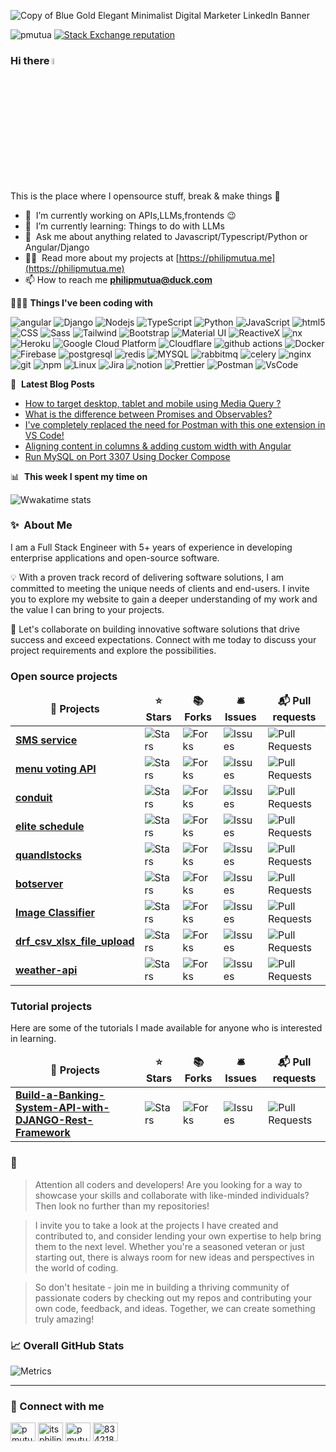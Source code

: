 ![Copy of Blue Gold Elegant Minimalist Digital Marketer LinkedIn Banner](https://user-images.githubusercontent.com/16241851/228491191-d415aded-e0c7-4f9d-b553-cf672f4c3c87.png)

<p align="left">
   <img src="https://komarev.com/ghpvc/?username=pmutua&label=Profile%20views&color=0e75b6&style=flat" alt="pmutua" />
  <a href="https://stackoverflow.com/users/8342189/philip-mutua">
    <img alt="Stack Exchange reputation" src="https://stackoverflow-badge.vercel.app/?userID=8342189">
  </a>
</p>




### Hi there <a href="https://www.philipmutua.me/"><img src="https://media.giphy.com/media/hvRJCLFzcasrR4ia7z/giphy.gif" width="5%"></a>

This is the place where I opensource stuff, break & make things :rofl:

- 🔭 &nbsp;I’m currently working on APIs,LLMs,frontends :wink:
- 🌱 &nbsp;I’m currently learning: Things to do with LLMs
- 💬 &nbsp;Ask me about anything related to Javascript/Typescript/Python or Angular/Django
- 👨‍💻 &nbsp;Read more about my projects at [https://philipmutua.me](https://philipmutua.me)
- 📫 How to reach me **philipmutua@duck.com**
<!-- - ⚡ &nbsp;Fun fact: I :heart: :dog:s and Xbox Gaming (GamerTag: []()) -->

👨🏾‍💻 **Things I've been coding with**
<p>
  <img alt="angular" src="https://img.shields.io/badge/-Angular-DD0031?style=flat-square&logo=angular&logoColor=white" />
  <img alt="Django" src="https://img.shields.io/badge/-Django-1e3c0f?style=flat-square&logo=django&logoColor=white" />
  <img alt="Nodejs" src="https://img.shields.io/badge/-Nodejs-43853d?style=flat-square&logo=Node.js&logoColor=white" />
  <img alt="TypeScript" src="https://img.shields.io/badge/-TypeScript-007ACC?style=flat-square&logo=typescript&logoColor=white" />
  <img alt="Python" src="https://img.shields.io/badge/-Python-007ACC?style=flat-square&logo=python&logoColor=white" />
  <img alt="JavaScript" src="https://img.shields.io/badge/-javascript-fdc828?style=flat-square&logo=javascript&logoColor=white" />
  <img alt="html5" src="https://img.shields.io/badge/-HTML5-E34F26?style=flat-square&logo=html5&logoColor=white" />
  <img alt="CSS" src="https://img.shields.io/badge/-CSS-3d85c6?style=flat-square&logo=css3&logoColor=white" />
  <img alt="Sass" src="https://img.shields.io/badge/-Sass-CC6699?style=flat-square&logo=sass&logoColor=white" />
  <img alt="Tailwind" src="https://img.shields.io/badge/-Tailwind-45b8d8?style=flat-square&logo=tailwindcss&logoColor=white" />
  <img alt="Bootstrap" src="https://img.shields.io/badge/-Bootstrap-6b46cb?style=flat-square&logo=bootstrap&logoColor=white" />
  <img alt="Material UI" src="https://img.shields.io/badge/-Material UI-3F50B5?style=flat-square&logo=mui&logoColor=white" />
  <img alt="ReactiveX" src="https://img.shields.io/badge/-RxJs-B7178C?style=flat-square&logo=reactivex&logoColor=white" />
  
  <img alt="nx" src="https://img.shields.io/badge/-NX-03006c?style=flat-square&logo=nx&logoColor=white" />
  <img alt="Heroku" src="https://img.shields.io/badge/-Heroku-430098?style=flat-square&logo=heroku&logoColor=white" />
  <img alt="Google Cloud Platform" src="https://img.shields.io/badge/-Google_Cloud_Platform-1a73e8?style=flat-square&logo=google-cloud&logoColor=white" />
  <img alt="Cloudflare" src="https://img.shields.io/badge/-Cloudflare-F6821E?style=flat-square&logo=cloudflare&logoColor=white" />

  
  <img alt="github actions" src="https://img.shields.io/badge/-Github_Actions-2088FF?style=flat-square&logo=github-actions&logoColor=white" />
  <img alt="Docker" src="https://img.shields.io/badge/-Docker-46a2f1?style=flat-square&logo=docker&logoColor=white" />
  <img alt="Firebase" src="https://img.shields.io/badge/-Firebase-fdc828?style=flat-square&logo=firebase&logoColor=white" />

  <img alt="postgresql" src="https://img.shields.io/badge/-PostgreSQL-1a62a4?style=flat-square&logo=postgresql&logoColor=white" />
  <img alt="redis" src="https://img.shields.io/badge/-Redis-FF0000?style=flat-square&logo=redis&logoColor=green" />
  <img alt="MYSQL" src="https://img.shields.io/badge/-MYSQL-1a62a4?style=flat-square&logo=mysql&logoColor=white" />
  <img alt="rabbitmq" src="https://img.shields.io/badge/-RabbitMQ-FFA500?style=flat-square&logo=rabbitmq&logoColor=white" />
  
 <img alt="celery" src="https://img.shields.io/badge/-Celery-FFFFFF?style=flat-square&logo=celery&logoColor=green" />
  <img alt="nginx" src="https://img.shields.io/badge/-NGINX-FFFFFF?style=flat-square&logo=nginx&logoColor=green" />
  <img alt="git" src="https://img.shields.io/badge/-Git-F05032?style=flat-square&logo=git&logoColor=white" />
  <img alt="npm" src="https://img.shields.io/badge/-NPM-CB3837?style=flat-square&logo=npm&logoColor=white" />
   <img alt="Linux" src="https://img.shields.io/badge/-Linux-FFFFFF?style=flat-square&logo=linux&logoColor=black" />
  <img alt="Jira" src="https://img.shields.io/badge/-Jira-043B8E?style=flat-square&logo=jira&logoColor=white" />
  <img alt="notion" src="https://img.shields.io/badge/-notion-eeeeee?style=flat-square&logo=notion&logoColor=black" />
  <img alt="Prettier" src="https://img.shields.io/badge/-Prettier-F7B93E?style=flat-square&logo=prettier&logoColor=white" />
  <img alt="Postman" src="https://img.shields.io/badge/-PostMan-f48436?style=flat-square&logo=postman&logoColor=white" />
  <img alt="VsCode" src="https://img.shields.io/badge/-VS%20Code-005BA4?style=flat-square&logo=visualstudiocode&logoColor=white" />
</p>


📕 &nbsp;**Latest Blog Posts**
<!-- BLOG-POST-LIST:START -->
- [How to target desktop, tablet and mobile using Media Query ?](https://dev.to/pmutua/how-to-target-desktop-tablet-and-mobile-using-media-query--15n7)
- [What is the difference between Promises and Observables?](https://dev.to/pmutua/what-is-the-difference-between-promises-and-observables-323m)
- [I&#39;ve completely replaced the need for Postman with this one extension in VS Code!](https://dev.to/pmutua/i-ve-completely-replaced-the-need-for-postman-with-this-one-extension-in-vs-code-1oa9)
- [Aligning content in columns &amp; adding custom width with Angular](https://dev.to/pmutua/align-left-and-right-in-mat-card-title-588g)
- [Run MySQL on Port 3307 Using Docker Compose](https://dev.to/pmutua/run-mysql-on-port-3307-using-docker-compose-gf8)
<!-- BLOG-POST-LIST:END -->


📊 &nbsp;**This week I spent my time on**

![Wwakatime stats](https://github-readme-stats-taupe-two.vercel.app/api/wakatime?username=pmutua&hide_title=true&hide_border=true&langs_count=5&bg_color=00000000&text_color=777)


### ✨&nbsp; About Me

I am a Full Stack Engineer with 5+ years of experience in developing enterprise applications and open-source software.

💡 With a proven track record of delivering software solutions, I am committed to meeting the unique needs of clients and end-users. I invite you to explore my website to gain a deeper understanding of my work and the value I can bring to your projects.

🌟 Let's collaborate on building innovative software solutions that drive success and exceed expectations. Connect with me today to discuss your project requirements and explore the possibilities.

<h3>Open source projects</h3>

<p>

<table>
  <thead align="center">
    <tr border: none;>
      <td><b>🎁 Projects</b></td>
      <td><b>⭐ Stars</b></td>
      <td><b>📚 Forks</b></td>
      <td><b>🛎 Issues</b></td>
      <td><b>📬 Pull requests</b></td>
    </tr>
  </thead>
  <tbody>
    <tr>
      <td><a href="https://github.com/pmutua/sms-service"><b>SMS service</b></a></td>
      <td><img alt="Stars" src="https://img.shields.io/github/stars/pmutua/sms-service?style=flat-square&labelColor=343b41"/></td>
      <td><img alt="Forks" src="https://img.shields.io/github/forks/pmutua/sms-service?style=flat-square&labelColor=343b41"/></td>
      <td><img alt="Issues" src="https://img.shields.io/github/issues/pmutua/sms-service?style=flat-square&labelColor=343b41"/></td>
      <td><img alt="Pull Requests" src="https://img.shields.io/github/issues-pr/pmutua/sms-service?style=flat-square&labelColor=343b41"/></td>
    </tr>
	  <tr>
      <td><a href="https://github.com/pmutua/restaurant-voting"><b>menu voting API</b></a></td>
      <td><img alt="Stars" src="https://img.shields.io/github/stars/pmutua/restaurant-voting?style=flat-square&labelColor=343b41"/></td>
      <td><img alt="Forks" src="https://img.shields.io/github/forks/pmutua/restaurant-voting?style=flat-square&labelColor=343b41"/></td>
      <td><img alt="Issues" src="https://img.shields.io/github/issues/pmutua/restaurant-voting?style=flat-square&labelColor=343b41"/></td>
      <td><img alt="Pull Requests" src="https://img.shields.io/github/issues-pr/pmutua/restaurant-voting?style=flat-square&labelColor=343b41"/></td>
    </tr>
    <tr>
      <td><a href="https://github.com/pmutua/conduit"><b>conduit</b></a></td>
      <td><img alt="Stars" src="https://img.shields.io/github/stars/pmutua/conduit?style=flat-square&labelColor=343b41"/></td>
      <td><img alt="Forks" src="https://img.shields.io/github/forks/pmutua/conduit?style=flat-square&labelColor=343b41"/></td>
      <td><img alt="Issues" src="https://img.shields.io/github/issues/pmutua/conduit?style=flat-square&labelColor=343b41"/></td>
      <td><img alt="Pull Requests" src="https://img.shields.io/github/issues-pr/pmutua/conduit?style=flat-square&labelColor=343b41"/></td>
    </tr>
	      <tr>
      <td><a href="https://github.com/pmutua/conduit"><b>elite schedule
</b></a></td>
      <td><img alt="Stars" src="https://img.shields.io/github/stars/pmutua/elite-schedule?style=flat-square&labelColor=343b41"/></td>
      <td><img alt="Forks" src="https://img.shields.io/github/forks/pmutua/elite-schedule?style=flat-square&labelColor=343b41"/></td>
      <td><img alt="Issues" src="https://img.shields.io/github/issues/pmutua/elite-schedule?style=flat-square&labelColor=343b41"/></td>
      <td><img alt="Pull Requests" src="https://img.shields.io/github/issues-pr/pmutua/elite-schedule?style=flat-square&labelColor=343b41"/></td>
    </tr>
	  	      <tr>
      <td><a href="https://github.com/pmutua/quandlstocks
"><b>quandlstocks
</b></a></td>
      <td><img alt="Stars" src="https://img.shields.io/github/stars/pmutua/quandlstocks?style=flat-square&labelColor=343b41"/></td>
      <td><img alt="Forks" src="https://img.shields.io/github/forks/pmutua/quandlstocks?style=flat-square&labelColor=343b41"/></td>
      <td><img alt="Issues" src="https://img.shields.io/github/issues/pmutua/quandlstocks?style=flat-square&labelColor=343b41"/></td>
      <td><img alt="Pull Requests" src="https://img.shields.io/github/issues-pr/pmutua/quandlstocks?style=flat-square&labelColor=343b41"/></td>
    </tr>
	      <tr>
      <td><a href="https://github.com/pmutua/botserver"><b>botserver</b></a></td>
      <td><img alt="Stars" src="https://img.shields.io/github/stars/pmutua/botserver?style=flat-square&labelColor=343b41"/></td>
      <td><img alt="Forks" src="https://img.shields.io/github/forks/pmutua/botserver?style=flat-square&labelColor=343b41"/></td>
      <td><img alt="Issues" src="https://img.shields.io/github/issues/pmutua/botserver?style=flat-square&labelColor=343b41"/></td>
      <td><img alt="Pull Requests" src="https://img.shields.io/github/issues-pr/pmutua/botserver?style=flat-square&labelColor=343b41"/></td>
    </tr>
	  	      <tr>
      <td><a href="https://github.com/pmutua/imgclassifier
"><b>Image Classifier
</b></a></td>
      <td><img alt="Stars" src="https://img.shields.io/github/stars/pmutua/imgclassifier?style=flat-square&labelColor=343b41"/></td>
      <td><img alt="Forks" src="https://img.shields.io/github/forks/pmutua/imgclassifier?style=flat-square&labelColor=343b41"/></td>
      <td><img alt="Issues" src="https://img.shields.io/github/issues/pmutua/imgclassifier?style=flat-square&labelColor=343b41"/></td>
      <td><img alt="Pull Requests" src="https://img.shields.io/github/issues-pr/pmutua/imgclassifier?style=flat-square&labelColor=343b41"/></td>
    </tr>
	  	  	      <tr>
      <td><a href="https://github.com/pmutua/drf_csv_xlsx_file_upload
"><b>drf_csv_xlsx_file_upload
</b></a></td>
      <td><img alt="Stars" src="https://img.shields.io/github/stars/pmutua/drf_csv_xlsx_file_upload?style=flat-square&labelColor=343b41"/></td>
      <td><img alt="Forks" src="https://img.shields.io/github/forks/pmutua/drf_csv_xlsx_file_upload?style=flat-square&labelColor=343b41"/></td>
      <td><img alt="Issues" src="https://img.shields.io/github/issues/pmutua/drf_csv_xlsx_file_upload?style=flat-square&labelColor=343b41"/></td>
      <td><img alt="Pull Requests" src="https://img.shields.io/github/issues-pr/pmutua/drf_csv_xlsx_file_upload?style=flat-square&labelColor=343b41"/></td>
    </tr>
	  	      <tr>
      <td><a href="https://github.com/pmutua/weather-api"><b>weather-api</b></a></td>
      <td><img alt="Stars" src="https://img.shields.io/github/stars/pmutua/weather-api?style=flat-square&labelColor=343b41"/></td>
      <td><img alt="Forks" src="https://img.shields.io/github/forks/pmutua/weather-api?style=flat-square&labelColor=343b41"/></td>
      <td><img alt="Issues" src="https://img.shields.io/github/issues/pmutua/weather-api?style=flat-square&labelColor=343b41"/></td>
      <td><img alt="Pull Requests" src="https://img.shields.io/github/issues-pr/pmutua/weather-api?style=flat-square&labelColor=343b41"/></td>
    </tr>
  </tbody>
</table>

<h3>Tutorial projects</h3>

<p>Here are some of the tutorials I made available for anyone who is interested in learning.</p>

<table>
  <thead align="center">
    <tr border: none;>
      <td><b>🎁 Projects</b></td>
      <td><b>⭐ Stars</b></td>
      <td><b>📚 Forks</b></td>
      <td><b>🛎 Issues</b></td>
      <td><b>📬 Pull requests</b></td>
    </tr>
  </thead>
  <tbody>
	  	  	      <tr>
      <td><a href="https://github.com/somacode1/Build-a-Banking-System-API-with-DJANGO-Rest-Framework"><b>Build-a-Banking-System-API-with-DJANGO-Rest-Framework</b></a></td>
      <td><img alt="Stars" src="https://img.shields.io/github/stars/somacode1/Build-a-Banking-System-API-with-DJANGO-Rest-Framework?style=flat-square&labelColor=343b41"/></td>
      <td><img alt="Forks" src="https://img.shields.io/github/forks/somacode1/Build-a-Banking-System-API-with-DJANGO-Rest-Framework?style=flat-square&labelColor=343b41"/></td>
      <td><img alt="Issues" src="https://img.shields.io/github/issues/somacode1/Build-a-Banking-System-API-with-DJANGO-Rest-Framework?style=flat-square&labelColor=343b41"/></td>
      <td><img alt="Pull Requests" src="https://img.shields.io/github/issues-pr/somacode1/Build-a-Banking-System-API-with-DJANGO-Rest-Framework?style=flat-square&labelColor=343b41"/></td>
    </tr>
  </tbody>
</table>

### 📣
<blockquote>
<p>Attention all coders and developers! Are you looking for a way to showcase your skills and collaborate with like-minded individuals? Then look no further than my repositories!</p>
</blockquote>
<blockquote>
<p>I invite you to take a look at the projects I have created and contributed to, and consider lending your own expertise to help bring them to the next level. Whether you're a seasoned veteran or just starting out, there is always room for new ideas and perspectives in the world of coding.</p>
</blockquote>
<blockquote>
<p>So don't hesitate - join me in building a thriving community of passionate coders by checking out my repos and contributing your own code, feedback, and ideas. Together, we can create something truly amazing!</p>
</blockquote>


<!-- <h3 align="left">Support:</h3>
<p><a href="https://www.buymeacoffee.com/pmutua"> <img align="left" src="https://cdn.buymeacoffee.com/buttons/v2/default-yellow.png" height="50" width="210" alt="pmutua" /></a></p><br><br> -->

### 📈 Overall GitHub Stats

   ![Metrics](https://metrics.lecoq.io/pmutua?template=classic&base.header=0&base.activity=0&base.community=0&base.repositories=0&base.metadata=0&languages=1&achievements=1&languages.limit=8&languages.threshold=0%25&languages.colors=github&languages.sections=most-used&languages.indepth=false&languages.analysis.timeout=15&languages.categories=markup%2C%20programming&languages.recent.categories=markup%2C%20programming&languages.recent.load=300&languages.recent.days=14&achievements.threshold=C&achievements.secrets=true&achievements.display=detailed&achievements.limit=0&config.timezone=Africa%2FNairobi)

<hr>

### 🔗 Connect with me
<p align="left">
<a href="https://dev.to/pmutua" target="blank"><img align="center" src="https://raw.githubusercontent.com/rahuldkjain/github-profile-readme-generator/master/src/images/icons/Social/devto.svg" alt="pmutua" height="30" width="40" /></a>
<a href="https://twitter.com/itsphilipmutua" target="blank"><img align="center" src="https://raw.githubusercontent.com/rahuldkjain/github-profile-readme-generator/master/src/images/icons/Social/twitter.svg" alt="itsphilipmutua" height="30" width="40" /></a>
<a href="https://linkedin.com/in/pmutua" target="blank"><img align="center" src="https://raw.githubusercontent.com/rahuldkjain/github-profile-readme-generator/master/src/images/icons/Social/linked-in-alt.svg" alt="pmutua" height="30" width="40" /></a>
<a href="https://stackoverflow.com/users/8342189" target="blank"><img align="center" src="https://raw.githubusercontent.com/rahuldkjain/github-profile-readme-generator/master/src/images/icons/Social/stack-overflow.svg" alt="8342189" height="30" width="40" /></a>
</p>
